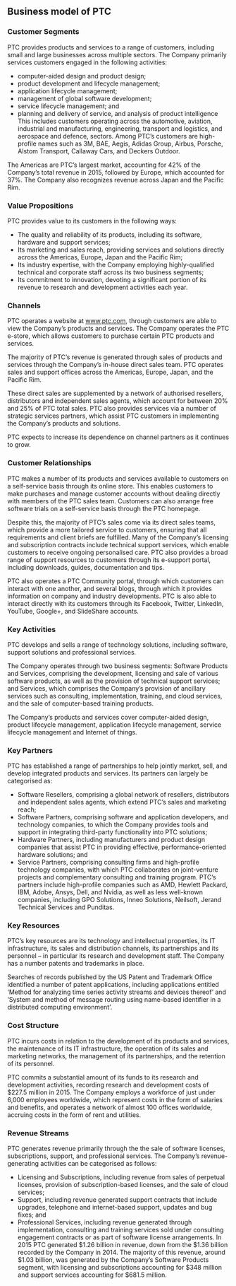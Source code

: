 Business model of PTC
---------------------

 ### Customer Segments

 PTC provides products and services to a range of customers, including small and large businesses across multiple sectors. The Company primarily services customers engaged in the following activities:

  * computer-aided design and product design;
 * product development and lifecycle management;
 * application lifecycle management;
 * management of global software development;
 * service lifecycle management; and
 * planning and delivery of service, and analysis of product intelligence
  This includes customers operating across the automotive, aviation, industrial and manufacturing, engineering, transport and logistics, and aerospace and defence, sectors. Among PTC’s customers are high-profile names such as 3M, BAE, Aegis, Adidas Group, Airbus, Porsche, Alstom Transport, Callaway Cars, and Deckers Outdoor.

 The Americas are PTC’s largest market, accounting for 42% of the Company’s total revenue in 2015, followed by Europe, which accounted for 37%. The Company also recognizes revenue across Japan and the Pacific Rim.

 ### Value Propositions

 PTC provides value to its customers in the following ways:

  * The quality and reliability of its products, including its software, hardware and support services;
 * Its marketing and sales reach, providing services and solutions directly across the Americas, Europe, Japan and the Pacific Rim;
 * Its industry expertise, with the Company employing highly-qualified technical and corporate staff across its two business segments;
 * Its commitment to innovation, devoting a significant portion of its revenue to research and development activities each year.
  ### Channels

 PTC operates a website at www.ptc.com, through customers are able to view the Company’s products and services. The Company operates the PTC e-store, which allows customers to purchase certain PTC products and services.

 The majority of PTC’s revenue is generated through sales of products and services through the Company’s in-house direct sales team. PTC operates sales and support offices across the Americas, Europe, Japan, and the Pacific Rim.

 These direct sales are supplemented by a network of authorised resellers, distributors and independent sales agents, which account for between 20% and 25% of PTC total sales. PTC also provides services via a number of strategic services partners, which assist PTC customers in implementing the Company’s products and solutions.

 PTC expects to increase its dependence on channel partners as it continues to grow.

 ### Customer Relationships

 PTC makes a number of its products and services available to customers on a self-service basis through its online store. This enables customers to make purchases and manage customer accounts without dealing directly with members of the PTC sales team. Customers can also arrange free software trials on a self-service basis through the PTC homepage.

 Despite this, the majority of PTC’s sales come via its direct sales teams, which provide a more tailored service to customers, ensuring that all requirements and client briefs are fulfilled. Many of the Company’s licensing and subscription contracts include technical support services, which enable customers to receive ongoing personalised care. PTC also provides a broad range of support resources to customers through its e-support portal, including downloads, guides, documentation and tips.

 PTC also operates a PTC Community portal, through which customers can interact with one another, and several blogs, through which it provides information on company and industry developments. PTC is also able to interact directly with its customers through its Facebook, Twitter, LinkedIn, YouTube, Google+, and SlideShare accounts.

 ### Key Activities

 PTC develops and sells a range of technology solutions, including software, support solutions and professional services.

 The Company operates through two business segments: Software Products and Services, comprising the development, licensing and sale of various software products, as well as the provision of technical support services; and Services, which comprises the Company’s provision of ancillary services such as consulting, implementation, training, and cloud services, and the sale of computer-based training products.

 The Company’s products and services cover computer-aided design, product lifecycle management, application lifecycle management, service lifecycle management and Internet of things.

 ### Key Partners

 PTC has established a range of partnerships to help jointly market, sell, and develop integrated products and services. Its partners can largely be categorised as:

  * Software Resellers, comprising a global network of resellers, distributors and independent sales agents, which extend PTC’s sales and marketing reach;
 * Software Partners, comprising software and application developers, and technology companies, to which the Company provides tools and support in integrating third-party functionality into PTC solutions;
 * Hardware Partners, including manufacturers and product design companies that assist PTC in providing effective, performance-oriented hardware solutions; and
 * Service Partners, comprising consulting firms and high-profile technology companies, with which PTC collaborates on joint-venture projects and complementary consulting and training program.
  PTC’s partners include high-profile companies such as AMD, Hewlett Packard, IBM, Adobe, Ansys, Dell, and Nvidia, as well as less well-known companies, including GPO Solutions, Inneo Solutions, Neilsoft, Jerand Technical Services and Punditas.

 ### Key Resources

 PTC’s key resources are its technology and intellectual properties, its IT infrastructure, its sales and distribution channels, its partnerships and its personnel – in particular its research and development staff. The Company has a number patents and trademarks in place.

 Searches of records published by the US Patent and Trademark Office identified a number of patent applications, including applications entitled ‘Method for analyzing time series activity streams and devices thereof’ and ‘System and method of message routing using name-based identifier in a distributed computing environment’.

 ### Cost Structure

 PTC incurs costs in relation to the development of its products and services, the maintenance of its IT infrastructure, the operation of its sales and marketing networks, the management of its partnerships, and the retention of its personnel.

 PTC commits a substantial amount of its funds to its research and development activities, recording research and development costs of $227.5 million in 2015. The Company employs a workforce of just under 6,000 employees worldwide, which represent costs in the form of salaries and benefits, and operates a network of almost 100 offices worldwide, accruing costs in the form of rent and utilities.

 ### Revenue Streams

 PTC generates revenue primarily through the the sale of software licenses, subscriptions, support, and professional services. The Company’s revenue-generating activities can be categorised as follows:

  * Licensing and Subscriptions, including revenue from sales of perpetual licenses, provision of subscription-based licenses, and the sale of cloud services;
 * Support, including revenue generated support contracts that include upgrades, telephone and internet-based support, updates and bug fixes; and
 * Professional Services, including revenue generated through implementation, consulting and training services sold under consulting engagement contracts or as part of software license arrangements.
  In 2015 PTC generated $1.26 billion in revenue, down from the $1.36 billion recorded by the Company in 2014. The majority of this revenue, around $1.03 billion, was generated by the Company’s Software Products segment, with licensing and subscriptions accounting for $348 million and support services accounting for $681.5 million.